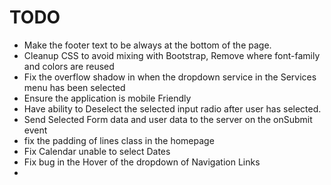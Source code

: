 # TODO
- Make the footer text to be always at the bottom of the page.
- Cleanup CSS to avoid mixing with Bootstrap, Remove where font-family and colors are reused
-  Fix the overflow shadow in when the dropdown service in the Services menu has been selected
-  Ensure the application is mobile Friendly
-  Have ability to Deselect the selected input radio after user has selected.
-  Send Selected Form data and user data to the server on the onSubmit event
-  fix the padding of lines class in the homepage
-  Fix Calendar unable to select Dates
-   Fix bug in the Hover of the dropdown of Navigation Links
-   